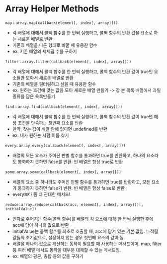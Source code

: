
<h1> Array Helper Methods </h1>

`map` : `array.map(callback(element[, index[, array]]))` <br>
- 각 배열에 대해서 콜백 함수를 한 번씩 실행하고, 콜백 함수의 반환 값을 요소로 하는 새로운 배열로 반환
- 기존의 배열을 다른 형태로 바꿀 때 유용한 함수
- ex. 기존 배열의 세제곱 수를 구하기

`filter` : `array.filter(callback(element[, index[, array]]))` <br>
- 각 배열에 대해서 콜백 함수를 한 번씩 실행하고, 콜백 함수의 반환 값이 true인 요소들만 모아서 새로운 배열로 반환
- 기존의 배열을 필터링하고 싶을 때 유용한 함수
- ex. 원하는 조건에 맞는 값을 모아 새로운 배열 만들기 -> 장 본 목록 배열에서 과일 종류를 담은 목록만들기

`find` : `array.find(callback(element[, index[, array]]))` <br>
- 각 배열에 대해서 콜백 함수를 한 번씩 실행하고, 콜백 함수의 반환 값이 true면 해당 조건을 만족하는 첫번째 요소를 반환
- 만약, 찾는 값이 배열 안에 없다면 undefined를 반환
- ex. 내가 원하는 사람 이름 찾기

`every`: `array.every(callback(element[, index[, array]]))` <br>
- 배열의 모든 요소가 주어진 판별 함수를 통과하면 true를 반환하고, 하나의 요소라도 통화하지 못하면 false를 반환. 빈 배열은 항상 true로 반환

`some`: `array.some(callback(element[, index[, array]]))` <br>
- 배열의 요소 중 하나라도 주어진 판별 함수를 통과하면 true를 반환하고, 모든 요소가 통과하지 못하면 false가 반환. 빈 배열은 항상 false로 반환
- every보다 좀 더 관대한 메서드!

`reduce`: `array.reduce(callback(acc, element[, index[, array]])[, initialValue])` <br>
- 인자로 주어지는 함수(콜백 함수)를 배열의 각 요소에 대해 한 번씩 실행한 후에 acc에 담아 하나의 값으로 반환
- initialValue는 콜백 함수를 최초로 호출할 때, acc에 담겨 있는 기본 값임. 누적될 값들의 초기값으로, 설정하지 않는 경우 첫번째 요소의 값이 됨.
- 배열을 하나의 값으로 계산하는 동작이 필요할 때 사용하는 메서드이며, map, filter 등 여러 배열 메서드 동작을 대부분 대체할 수 있는 메서드임.
- ex. 배열의 평균, 총합 등의 값을 구하기